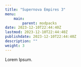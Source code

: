 ```yaml
---
title: "Supernova Empires 3"
menu: 
    main:
        parent: modpacks
date: 2023-12-10T22:44:40Z
lastmod: 2023-12-10T22:44:40Z
publishdate: 2023-12-10T22:44:40Z
description: ""
weight: 3
---
```


Lorem Ipsum.
